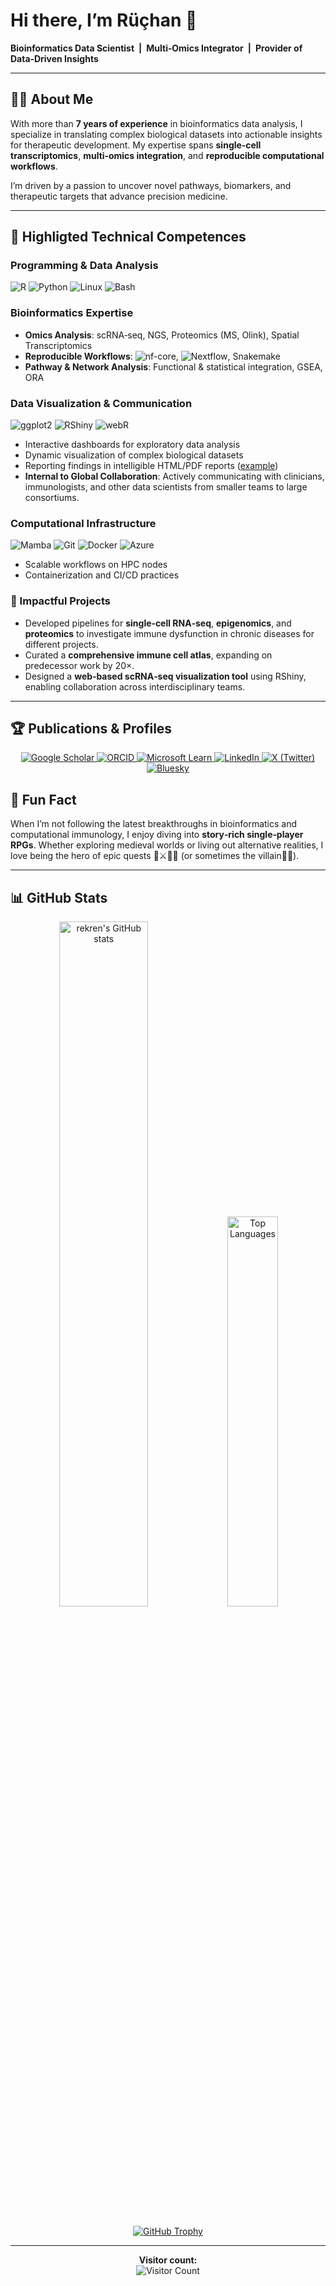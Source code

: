 # Hi there, I’m Rüçhan 👋

 **Bioinformatics Data Scientist | Multi‑Omics Integrator | Provider of Data‑Driven Insights**

---

## 👨‍🔬 About Me
With more than **7 years of experience** in bioinformatics data analysis, I specialize in translating complex biological datasets into actionable insights for therapeutic development. My expertise spans **single‑cell transcriptomics**, **multi‑omics integration**, and **reproducible computational workflows**. 

I’m driven by a passion to uncover novel pathways, biomarkers, and therapeutic targets that advance precision medicine.

---

## 🧬 Highligted Technical Competences

### Programming & Data Analysis
![R](https://img.shields.io/badge/-R-276DC3?style=flat-square&logo=r&logoColor=white) ![Python](https://img.shields.io/badge/-Python-3776AB?style=flat-square&logo=python&logoColor=white) ![Linux](https://img.shields.io/badge/-Linux-FCC624?style=flat-square&logo=linux&logoColor=black) ![Bash](https://img.shields.io/badge/-Bash-4EAA25?style=flat-square&logo=gnubash&logoColor=white)

### Bioinformatics Expertise
- **Omics Analysis**: scRNA‑seq, NGS, Proteomics (MS, Olink), Spatial Transcriptomics  
- **Reproducible Workflows**: ![nf-core](https://img.shields.io/badge/-nf--core-3F80C3?style=flat-square&logo=nf-core&logoColor=white), ![Nextflow](https://img.shields.io/badge/-Nextflow-3F80C3?style=flat-square&logo=nextflow&logoColor=white), Snakemake  
- **Pathway & Network Analysis**: Functional & statistical integration, GSEA, ORA

### Data Visualization & Communication
![ggplot2](https://img.shields.io/badge/-ggplot2-276DC3?style=flat-square&logo=r&logoColor=white) ![RShiny](https://img.shields.io/badge/-RShiny-276DC3?style=flat-square&logo=r&logoColor=white) ![webR](https://img.shields.io/badge/webR-ffffff?logo=webassembly&style=flat-square&color=3e97e2&logoColor=white)  
- Interactive dashboards for exploratory data analysis  
- Dynamic visualization of complex biological datasets  
- Reporting findings in intelligible HTML/PDF reports ([example](https://web-genobioinfo.toulouse.inrae.fr/~rekren/ADmodelVac_onlyfirstExp_100424.html))
- **Internal to Global Collaboration**: Actively communicating with clinicians, immunologists, and other data scientists from smaller teams to large consortiums.    

### Computational Infrastructure
![Mamba](https://img.shields.io/badge/-Mamba-44A833?style=flat-square&logo=anaconda&logoColor=white) ![Git](https://img.shields.io/badge/-Git-F05032?style=flat-square&logo=git&logoColor=white) ![Docker](https://img.shields.io/badge/-Docker-2496ED?style=flat-square&logo=docker&logoColor=white) ![Azure](https://img.shields.io/badge/-Azure-0078D4?style=flat-square&logo=microsoft-azure&logoColor=white)  
- Scalable workflows on HPC nodes  
- Containerization and CI/CD practices  

### 🚀 Impactful Projects
- Developed pipelines for **single‑cell RNA‑seq**, **epigenomics**, and **proteomics** to investigate immune dysfunction in chronic diseases for different projects.  
- Curated a **comprehensive immune cell atlas**, expanding on predecessor work by 20×.  
- Designed a **web‑based scRNA‑seq visualization tool** using RShiny, enabling collaboration across interdisciplinary teams.

---

## 🏆 Publications & Profiles

<div align="center">
  <a href="https://scholar.google.com/citations?user=Gl7W_CIAAAAJ">
    <img src="https://img.shields.io/badge/Google_Scholar-4285F4?style=flat-square&logo=googlescholar&logoColor=white" alt="Google Scholar">
  </a>
  <a href="https://orcid.org/0000-0001-6737-7281">
    <img src="https://img.shields.io/badge/ORCID-A6CE39?style=flat-square&logo=orcid&logoColor=white" alt="ORCID">
  </a>
  <a href="https://learn.microsoft.com/en-us/users/rekren/achievements">
    <img src="https://img.shields.io/badge/Microsoft_Learn-258ffa?style=flat-square&logo=microsoft&logoColor=white" alt="Microsoft Learn">
  </a>
      <a href="https://www.linkedin.com/in/rekren">
      <img src="https://img.shields.io/badge/LinkedIn-0A66C2?style=flat-square&logo=linkedin&logoColor=white" alt="LinkedIn">
    </a>  
    <a href="https://x.com/RuchanEkren">
      <img src="https://img.shields.io/badge/X-1DA1F2?style=flat-square&logo=twitter&logoColor=white" alt="X (Twitter)">
    </a>  
    <a href="https://bsky.app/profile/ruchanekren.bsky.social">
      <img src="https://img.shields.io/badge/Bluesky-00CFFF?style=flat-square&logo=bluesky&logoColor=white" alt="Bluesky">
    </a>
</div>



## 🌱 Fun Fact
When I’m not following the latest breakthroughs in bioinformatics and computational immunology, I enjoy diving into **story‑rich single‑player RPGs**. Whether exploring medieval worlds or living out alternative realities, I love being the hero of epic quests 🐉⚔️🧙‍♂️ (or sometimes the villain🦹‍♂️). 

---

## 📊 GitHub Stats

<div align="center">
  <img src="https://github-readme-stats.vercel.app/api?username=rekren&show_icons=true&theme=radical" alt="rekren's GitHub stats" width="53%">
  <img src="https://github-readme-stats.vercel.app/api/top-langs/?username=rekren&layout=compact&theme=radical" alt="Top Languages" width="40%">
</div>

<div align="center" style="margin-top: 20px;">
  <a href="https://github.com/ryo-ma/github-profile-trophy">
    <img src="https://github-profile-trophy.vercel.app/?username=rekren&theme=radical&no-frame=true&column=9" alt="GitHub Trophy">
  </a>
</div>

---

<div align="center">
  <!-- Visitor Counter -->
  <p>
    <strong>Visitor count:</strong><br>
    <img src="https://profile-counter.glitch.me/rekren/count.svg" alt="Visitor Count">
  </p>
</div>


